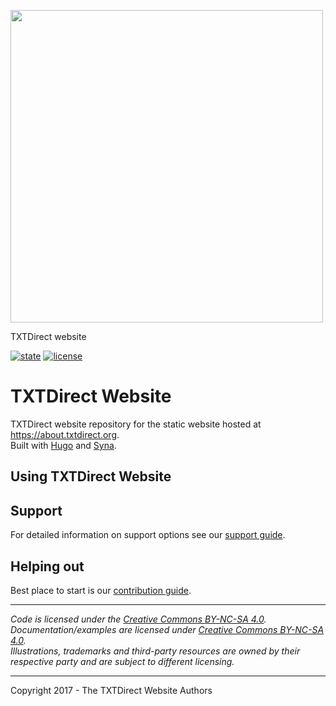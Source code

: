 <a href='https://about.txtdirect.org'><img src='https://github.com/txtdirect/website/blob/master/static/images/logo.svg' width='500'/></a>

TXTDirect website

 [![state](https://img.shields.io/badge/state-stable-green.svg)]() [![license](https://img.shields.io/github/license/txtdirect/website.svg)](LICENSE)



# TXTDirect Website
TXTDirect website repository for the static website hosted at https://about.txtdirect.org.  
Built with [Hugo](https://gohugo.io) and [Syna](https://syna.okkur.org).

## Using TXTDirect Website


## Support
For detailed information on support options see our [support guide](/SUPPORT.md).

## Helping out
Best place to start is our [contribution guide](/CONTRIBUTING.md).

----

*Code is licensed under the [Creative Commons BY-NC-SA 4.0](/LICENSE).*  
*Documentation/examples are licensed under [Creative Commons BY-NC-SA 4.0](/docs/LICENSE).*  
*Illustrations, trademarks and third-party resources are owned by their respective party and are subject to different licensing.*

---

Copyright 2017 - The TXTDirect Website Authors

